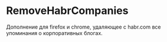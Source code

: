 # RemoveHabrCompanies
Дополнение для firefox и chrome, удаляющее с habr.com все упоминания о корпоративных блогах.
